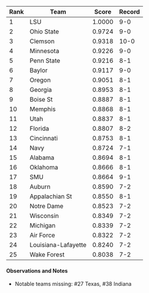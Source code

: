 Rank| Team | Score | Record
---|---|---|---
1 | LSU | 1.0000 | 9-0
2 | Ohio State | 0.9724 | 9-0
3 | Clemson | 0.9318 | 10-0
4 | Minnesota | 0.9226 | 9-0
5 | Penn State | 0.9216 | 8-1
6 | Baylor | 0.9117 | 9-0
7 | Oregon | 0.9051 | 8-1
8 | Georgia | 0.8953 | 8-1
9 | Boise St | 0.8887 | 8-1
10 | Memphis | 0.8868 | 8-1
11 | Utah | 0.8837 | 8-1
12 | Florida | 0.8807 | 8-2
13 | Cincinnati | 0.8753 | 8-1
14 | Navy | 0.8724 | 7-1
15 | Alabama | 0.8694 | 8-1
16 | Oklahoma | 0.8666 | 8-1
17 | SMU | 0.8664 | 9-1
18 | Auburn | 0.8590 | 7-2
19 | Appalachian St | 0.8550 | 8-1
20 | Notre Dame | 0.8523 | 7-2
21 | Wisconsin | 0.8349 | 7-2
22 | Michigan | 0.8339 | 7-2
23 | Air Force | 0.8322 | 7-2
24 | Louisiana-Lafayette | 0.8240 | 7-2
25 | Wake Forest | 0.8038 | 7-2

#### Observations and Notes

* Notable teams missing: #27 Texas, #38 Indiana